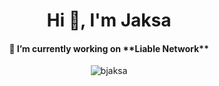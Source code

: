 <h1 align="center">Hi 👋, I'm Jaksa</h1>

<h4 align="center">🔭 I’m currently working on **Liable Network**</h4>

<p align="center"><img align="center" src="https://github-readme-streak-stats.herokuapp.com/?user=bjaksa&" alt="bjaksa" /></p>

